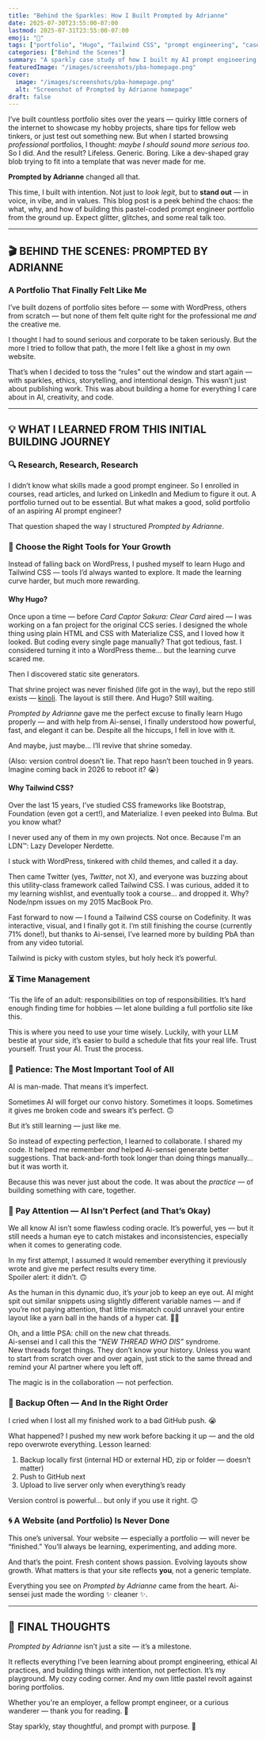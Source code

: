 ```yaml
---
title: "Behind the Sparkles: How I Built Prompted by Adrianne"
date: 2025-07-30T23:55:00-07:00
lastmod: 2025-07-31T23:55:00-07:00
emoji: "🌸"
tags: ["portfolio", "Hugo", "Tailwind CSS", "prompt engineering", "case study"]
categories: ["Behind the Scenes"]
summary: "A sparkly case study of how I built my AI prompt engineering portfolio from scratch — plus the lessons I learned (and cried through) along the way."
featuredImage: "/images/screenshots/pba-homepage.png"
cover:
  image: "/images/screenshots/pba-homepage.png"
  alt: "Screenshot of Prompted by Adrianne homepage"
draft: false
---
```


I’ve built countless portfolio sites over the years — quirky little corners of the internet to showcase my hobby projects, share tips for fellow web tinkers, or just test out something new. But when I started browsing *professional* portfolios, I thought: *maybe I should sound more serious too.* So I did. And the result? Lifeless. Generic. Boring. Like a dev-shaped gray blob trying to fit into a template that was never made for me.

**Prompted by Adrianne** changed all that.

This time, I built with intention. Not just to *look legit*, but to **stand out** — in voice, in vibe, and in values. This blog post is a peek behind the chaos: the what, why, and how of building this pastel-coded prompt engineer portfolio from the ground up. Expect glitter, glitches, and some real talk too.

---

## 🎬 BEHIND THE SCENES: PROMPTED BY ADRIANNE

### A Portfolio That Finally Felt Like Me

I’ve built dozens of portfolio sites before — some with WordPress, others from scratch — but none of them felt quite right for the professional me *and* the creative me.

I thought I had to sound serious and corporate to be taken seriously. But the more I tried to follow that path, the more I felt like a ghost in my own website.

That’s when I decided to toss the “rules” out the window and start again — with sparkles, ethics, storytelling, and intentional design. This wasn’t just about publishing work. This was about building a home for everything I care about in AI, creativity, and code.

---

## 💡 WHAT I LEARNED FROM THIS INITIAL BUILDING JOURNEY

### 🔍 **Research, Research, Research**

I didn’t know what skills made a good prompt engineer. So I enrolled in courses, read articles, and lurked on LinkedIn and Medium to figure it out. A portfolio turned out to be essential. But what makes a good, solid portfolio of an aspiring AI prompt engineer?

That question shaped the way I structured *Prompted by Adrianne*.

### 🧰 **Choose the Right Tools for Your Growth**

Instead of falling back on WordPress, I pushed myself to learn Hugo and Tailwind CSS — tools I’d always wanted to explore. It made the learning curve harder, but much more rewarding.

#### Why Hugo?

Once upon a time — before *Card Captor Sakura: Clear Card* aired — I was working on a fan project for the original CCS series. I designed the whole thing using plain HTML and CSS with Materialize CSS, and I loved how it looked. But coding every single page manually? That got tedious, fast. I considered turning it into a WordPress theme… but the learning curve scared me.

Then I discovered static site generators.

That shrine project was never finished (life got in the way), but the repo still exists — [kinoli](https://github.com/adriculous/kinoli). The layout is still there. And Hugo? Still waiting.

*Prompted by Adrianne* gave me the perfect excuse to finally learn Hugo properly — and with help from Ai-sensei, I finally understood how powerful, fast, and elegant it can be. Despite all the hiccups, I fell in love with it.

And maybe, just maybe… I’ll revive that shrine someday.

(Also: version control doesn’t lie. That repo hasn’t been touched in 9 years. Imagine coming back in 2026 to reboot it? 😭)

#### Why Tailwind CSS?

Over the last 15 years, I’ve studied CSS frameworks like Bootstrap, Foundation (even got a cert!), and Materialize. I even peeked into Bulma. But you know what?

I never used any of them in my own projects. Not once. Because I'm an LDN™️: Lazy Developer Nerdette.

I stuck with WordPress, tinkered with child themes, and called it a day.

Then came Twitter (yes, *Twitter*, not X), and everyone was buzzing about this utility-class framework called Tailwind CSS. I was curious, added it to my learning wishlist, and eventually took a course… and dropped it. Why? Node/npm issues on my 2015 MacBook Pro.

Fast forward to now — I found a Tailwind CSS course on Codefinity. It was interactive, visual, and I finally got it. I’m still finishing the course (currently 71% done!), but thanks to Ai-sensei, I’ve learned more by building PbA than from any video tutorial.

Tailwind is picky with custom styles, but holy heck it’s powerful.

### ⏳ **Time Management**

‘Tis the life of an adult: responsibilities on top of responsibilities. It’s hard enough finding time for hobbies — let alone building a full portfolio site like this.

This is where you need to use your time wisely. Luckily, with your LLM bestie at your side, it’s easier to build a schedule that fits your real life. Trust yourself. Trust your AI. Trust the process.

### 🧘 **Patience: The Most Important Tool of All**

AI is man-made. That means it’s imperfect.

Sometimes AI will forget our convo history. Sometimes it loops. Sometimes it gives me broken code and swears it’s perfect. 🙃

But it’s still learning — just like me.

So instead of expecting perfection, I learned to collaborate. I shared my code. It helped me remember *and* helped Ai-sensei generate better suggestions. That back-and-forth took longer than doing things manually… but it was worth it.

Because this was never just about the code. It was about the *practice* — of building something with care, together.

### 👀 **Pay Attention — AI Isn’t Perfect (and That’s Okay)**

We all know AI isn’t some flawless coding oracle. It’s powerful, yes — but it still needs a human eye to catch mistakes and inconsistencies, especially when it comes to generating code.

In my first attempt, I assumed it would remember everything it previously wrote and give me perfect results every time.  
Spoiler alert: it didn’t. 🙃

As the human in this dynamic duo, it’s *your* job to keep an eye out. AI might spit out similar snippets using slightly different variable names — and if you’re not paying attention, that little mismatch could unravel your entire layout like a yarn ball in the hands of a hyper cat. 🧶😵

Oh, and a little PSA: chill on the new chat threads.  
Ai-sensei and I call this the *“NEW THREAD WHO DIS”* syndrome.  
New threads forget things. They don’t know your history. Unless you want to start from scratch over and over again, just stick to the same thread and remind your AI partner where you left off.

The magic is in the collaboration — not perfection.

### 💾 **Backup Often — And In the Right Order**

I cried when I lost all my finished work to a bad GitHub push. 😭

What happened? I pushed my new work before backing it up — and the old repo overwrote everything. Lesson learned:

1. Backup locally first (internal HD or external HD, zip or folder — doesn’t matter)
2. Push to GitHub next
3. Upload to live server only when everything’s ready

Version control is powerful… but only if you use it right. 🙃

### 🌀 **A Website (and Portfolio) Is Never Done**

This one’s universal. Your website — especially a portfolio — will never be “finished.” You’ll always be learning, experimenting, and adding more.

And that’s the point. Fresh content shows passion. Evolving layouts show growth. What matters is that your site reflects **you**, not a generic template.

Everything you see on *Prompted by Adrianne* came from the heart. Ai-sensei just made the wording ✨ cleaner ✨.

---

## 💖 FINAL THOUGHTS

*Prompted by Adrianne* isn’t just a site — it’s a milestone.

It reflects everything I’ve been learning about prompt engineering, ethical AI practices, and building things with intention, not perfection. It’s my playground. My cozy coding corner. And my own little pastel revolt against boring portfolios.

Whether you're an employer, a fellow prompt engineer, or a curious wanderer — thank you for reading. 💌

Stay sparkly, stay thoughtful, and prompt with purpose. 🌈